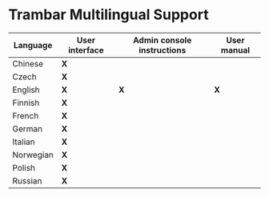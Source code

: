 Trambar Multilingual Support
============================

| Language  | User interface | Admin console instructions | User manual |
|-----------|----------------|----------------------------|-------------|
| Chinese   | **X**          |                            |             |
| Czech     | **X**          |                            |             |
| English   | **X**          | **X**                      | **X**       |
| Finnish   | **X**          |                            |             |
| French    | **X**          |                            |             |
| German    | **X**          |                            |             |
| Italian   | **X**          |                            |             |
| Norwegian | **X**          |                            |             |
| Polish    | **X**          |                            |             |
| Russian   | **X**          |                            |             |
